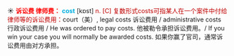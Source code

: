 ☀ <font color="red">**诉讼费 律师费：**</font>
<font color="sky blue">**cost**</font> [kɒst] 
<font color="#c00000">n. [C] 复数形式costs可指某人在一个案件中付给律师等的诉讼费用：</font>court（美）, legal costs 诉讼费用 / administrative costs 行政诉讼费用 / He was ordered to pay costs. 他被勒令承担诉讼费用。/ If you win your case you will normally be awarded costs. 如果你赢了官司，通常诉讼费用由对方承担。

